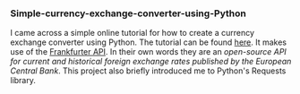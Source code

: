 ### Simple-currency-exchange-converter-using-Python

I came across a simple online tutorial for how to create a currency exchange converter using Python. The tutorial can be found [here](https://www.youtube.com/watch?v=snPGUT-Fxa4).
It makes use of the [Frankfurter API](https://github.com/hakanensari/frankfurter). In their own words they are an *open-source API for current and historical foreign exchange rates published by the European Central Bank*.
This project also briefly introduced me to Python's Requests library. 
